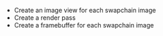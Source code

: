 - Create an image view for each swapchain image
- Create a render pass
- Create a framebuffer for each swapchain image
